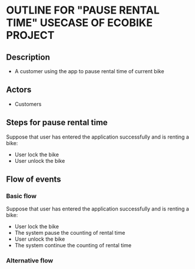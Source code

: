 # OUTLINE FOR "PAUSE RENTAL TIME" USECASE OF ECOBIKE PROJECT

## Description
- A customer using the app to pause rental time of current bike

## Actors
- Customers

## Steps for pause rental time
Suppose that user has entered the application successfully and is renting a bike:
- User lock the bike
- User unlock the bike

## Flow of events
### Basic flow
Suppose that user has entered the application successfully and is renting a bike:
- User lock the bike
- The system pause the counting of rental time
- User unlock the bike
- The system continue the counting of rental time


### Alternative flow
